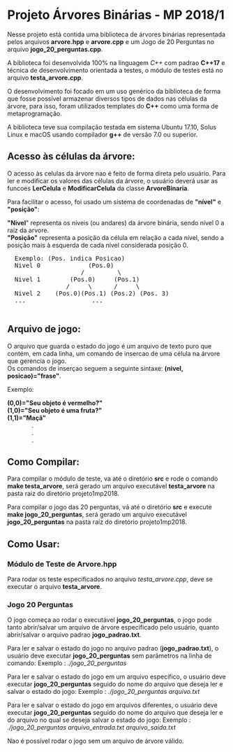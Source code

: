 # Projeto Árvores Binárias - MP 2018/1  
   Nesse projeto está contida uma biblioteca de árvores binárias representada pelos arquivos **arvore.hpp**
   e **arvore.cpp** e um Jogo de 20 Perguntas no arquivo **jogo_20_perguntas.cpp**.
   
   A biblioteca foi desenvolvida 100% na linguagem *C++* com padrao **C++17** e técnica de desenvolvimento orientada
   a testes, o módulo de testes está no arquivo **testa_arvore.cpp**.
   
   O desenvolvimento foi focado em um uso genérico da biblioteca de forma que fosse possível armazenar diversos tipos
   de dados nas células da árvore, para isso, foram utilizados templates do **C++** como uma forma de metaprogramação.
   
   A biblioteca teve sua compilação testada em sistema Ubuntu 17.10, Solus Linux e macOS usando compilador **g++** de
   versão 7.0 ou superior.

## Acesso às células da árvore:
  O acesso às celulas da árvore nao é feito de forma direta pelo usuário. Para ler e modificar os
  valores das células da árvore, o usuário deverá usar as funcoes **LerCelula** e **ModificarCelula**
  da classe **ArvoreBinaria**.
  
  Para facilitar o acesso, foi usado um sistema de coordenadas
  de  **"nível"** e **"posição"**:
  
  **"Nivel**" representa os níveis (ou andares) da árvore binária, sendo nível 0 a raíz da arvore.    
  **"Posição"** representa a posição da célula em relação a cada nível, sendo a posição mais à 
  esquerda de cada nível considerada posição 0.  
  <pre>
  Exemplo: (Pos. indica Posicao)
  Nivel 0             (Pos.0)        
                    /         \                   
  Nivel 1        (Pos.0)     (Pos.1)    
                /     \      /     \ 
  Nivel 2    (Pos.0)(Pos.1) (Pos.2) (Pos. 3) 
  ...                  ...  
  </pre>

## Arquivo de jogo:
   O arquivo que guarda o estado do jogo é um arquivo de texto puro que contém, em cada linha, um
   comando de insercao de uma célula na árvore que gerencia o jogo.  
   Os comandos de inserçao seguem a seguinte sintaxe:&nbsp;**(nivel, posicao)="frase"**.
   
   Exemplo:
   
   **(0,0)="Seu objeto é vermelho?"**  
   **(1,0)="Seu objeto é uma fruta?"**  
   **(1,1)="Maçã"**  
   &emsp;&emsp;&emsp;&emsp;.  
   &emsp;&emsp;&emsp;&emsp;.  
   &emsp;&emsp;&emsp;&emsp;. 
   
   
   
## Como Compilar:
   Para compilar o módulo de teste, va até o diretório **src** e rode o comando **make testa_arvore**,
   será gerado um arquivo executável **testa_arvore** na pasta raiz do diretório projeto1mp2018.

   Para compilar o jogo das 20 perguntas, vá até o diretório **src** e execute **make jogo_20_perguntas**,
   será gerado um arquivo executável **jogo_20_perguntas** na pasta raíz do diretório projeto1mp2018.

## Como Usar:
### Módulo de Teste de Arvore.hpp
   Para rodar os teste especificados no arquivo *testa_arvore.cpp*, deve se executar o arquivo **testa_arvore**.
### Jogo 20 Perguntas
   O jogo começa ao rodar o executável **jogo_20_perguntas**, o jogo pode tanto abrir/salvar um arquivo de árvore
   especificado pelo usuário, quanto abrir/salvar o arquivo padrao **jogo_padrao.txt**.

   Para ler e salvar o estado do jogo no arquivo padrao (**jogo_padrao.txt**), o usuário deve executar 
   **jogo_20_perguntas** sem parâmetros na linha de comando:
   Exemplo : *./jogo_20_perguntas*

   Para ler e salvar o estado do jogo em um arquivo específico, o usuário deve executar 
   **jogo_20_perguntas** seguido do nome do arquivo que deseja ler e salvar o estado do jogo:
   Exemplo : *./jogo_20_perguntas arquivo.txt*

   Para ler e salvar o estado do jogo em arquivos diferentes, o usuário deve executar 
   **jogo_20_perguntas** seguido do nome do arquivo que deseja ler e do arquivo no qual
   se deseja salvar o estado do jogo:
   Exemplo : *./jogo_20_perguntas arquivo_entrada.txt arquivo_saida.txt*

  Nao é possível rodar o jogo sem um arquivo de árvore válido.
